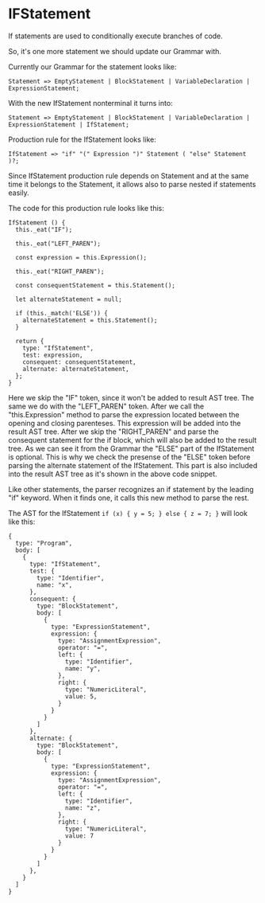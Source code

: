 # IFStatement

If statements are used to conditionally execute branches of code.

So, it's one more statement we should update our Grammar with.

Currently our Grammar for the statement looks like:

```
Statement => EmptyStatement | BlockStatement | VariableDeclaration | ExpressionStatement;
```

With the new IfStatement nonterminal it turns into:

```
Statement => EmptyStatement | BlockStatement | VariableDeclaration | ExpressionStatement | IfStatement;
```

Production rule for the IfStatement looks like:

```
IfStatement => "if" "(" Expression ")" Statement ( "else" Statement )?;
```

Since IfStatement production rule depends on Statement and at the same time it belongs to the Statement, it allows also to parse nested if statements easily.

The code for this production rule looks like this:

```
IfStatement () {
  this._eat("IF");
  
  this._eat("LEFT_PAREN");
  
  const expression = this.Expression();
  
  this._eat("RIGHT_PAREN");
  
  const consequentStatement = this.Statement();
  
  let alternateStatement = null;
  
  if (this._match('ELSE')) {
    alternateStatement = this.Statement();
  }
  
  return {
    type: "IfStatement",
    test: expression,
    consequent: consequentStatement,
    alternate: alternateStatement,
  };
}
```

Here we skip the "IF" token, since it won't be added to result AST tree. The same we do with the "LEFT_PAREN" token. After we call the "this.Expression" method to parse the expression located between the opening and closing parenteses. This expression will be added into the result AST tree. After we skip the "RIGHT_PAREN" and parse the consequent statement for the if block, which will also be added to the result tree. As we can see it from the Grammar the "ELSE" part of the IfStatement is optional. This is why we check the presense of the "ELSE" token before parsing the alternate statement of the IfStatement. This part is also included into the result AST tree as it's shown in the above code snippet.

Like other statements, the parser recognizes an if statement by the leading "if" keyword. When it finds one, it calls this new method to parse the rest.

The AST for the IfStatement `if (x) { y = 5; } else { z = 7; }` will look like this:

```
{
  type: "Program",
  body: [
    {   
      type: "IfStatement",
      test: {
        type: "Identifier",
        name: "x",
      },  
      consequent: {
        type: "BlockStatement",
        body: [
          {   
            type: "ExpressionStatement",
            expression: {
              type: "AssignmentExpression",
              operator: "=",
              left: {
                type: "Identifier",
                name: "y",
              },  
              right: {
                type: "NumericLiteral",
                value: 5,
              }   
            }   
          }   
        ]   
      },  
      alternate: {
        type: "BlockStatement",
        body: [
          {   
            type: "ExpressionStatement",
            expression: {
              type: "AssignmentExpression",
              operator: "=",
              left: {
                type: "Identifier",
                name: "z",
              },  
              right: {
                type: "NumericLiteral",
                value: 7
              }
            }
          }
        ]
      },
    }
  ]  
}
```
